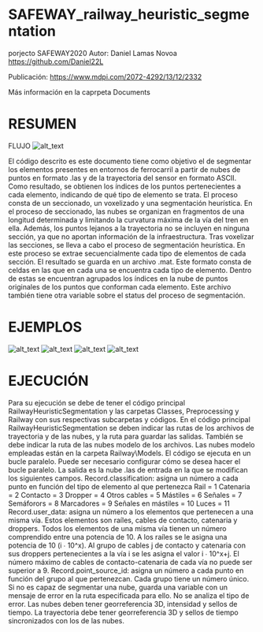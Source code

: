 # SAFEWAY_railway_heuristic_segmentation
porjecto SAFEWAY2020
Autor: Daniel Lamas Novoa https://github.com/Daniel22L

Publicación: https://www.mdpi.com/2072-4292/13/12/2332

Más información en la caprpeta Documents

# RESUMEN

FLUJO
![alt_text](https://github.com/GeoTechUVigo/SAFEWAY_railway_heuristic_segmentation/Images_readme/workflow.png)

 El código descrito es este documento tiene como objetivo el de segmentar los elementos presentes en entornos de ferrocarril a partir de nubes de puntos en formato .las y de la trayectoria del sensor en formato ASCII. Como resultado, se obtienen los índices de los puntos pertenecientes a cada elemento, indicando de qué tipo de elemento se trata. 
El proceso consta de un seccionado, un voxelizado y una segmentación heurística. En el proceso de seccionado, las nubes se organizan en fragmentos de una longitud determinada y limitando la curvatura máxima de la vía del tren en ella. Además, los puntos lejanos a la trayectoria no se incluyen en ninguna sección, ya que no aportan información de la infraestructura.
Tras voxelizar las secciones, se lleva a cabo el proceso de segmentación heurística. En este proceso se extrae secuencialmente cada tipo de elementos de cada sección.
El resultado se guarda en un archivo .mat. Este formato consta de celdas en las que en cada una se encuentra cada tipo de elemento. Dentro de estas se encuentran agrupados los índices en la nube de puntos originales de los puntos que conforman cada elemento.
Este archivo también tiene otra variable sobre el status del proceso de segmentación.

# EJEMPLOS
![alt_text](https://github.com/GeoTechUVigo/SAFEWAY_railway_heuristic_segmentation/Images_readme/several_tracks.png)
![alt_text](https://github.com/GeoTechUVigo/SAFEWAY_railway_heuristic_segmentation/Images_readme/tunnel_entrance.png)
![alt_text](https://github.com/GeoTechUVigo/SAFEWAY_railway_heuristic_segmentation/Images_readme/two_tracks.png)
![alt_text](https://github.com/GeoTechUVigo/SAFEWAY_railway_heuristic_segmentation/Images_readme/under_overpass.png)

# EJECUCIÓN
Para su ejecución se debe de tener el código principal RailwayHeuristicSegmentation y las carpetas Classes, Preprocessing y Railway con sus respectivas subcarpetas y códigos.
En el código principal RailwayHeuristicSegmentation se deben indicar las rutas de los archivos de trayectoria y de las nubes, y la ruta para guardar las salidas. También se debe indicar la ruta de las nubes modelo de los archivos. Las nubes modelo empleadas están en la carpeta Railway\Models.
El código se ejecuta en un bucle paralelo. Puede ser necesario configurar cómo se desea hacer el bucle paralelo.
La salida es la nube .las de entrada en la que se modifican los siguientes campos.
	Record.classification: asigna un número a cada punto en función del tipo de elemento al que pertenezca
	Rail = 1
	Catenaria = 2
	Contacto = 3
	Dropper = 4
	Otros cables = 5
	Mástiles = 6
	Señales = 7
	Semáforors = 8
	Marcadores = 9
	Señales en mástiles = 10
	Luces = 11
	Record.user_data: asigna un número a los elementos que pertenecen a una misma vía. Estos elementos son raíles, cables de contacto, catenaria y droppers. Todos los elementos de una misma vía tienen un número comprendido entre una potencia de 10. A los raíles se le asigna una potencia de 10 (i ∙ 10^x). Al grupo de cables j de contacto y catenaria con sus droppers pertenecientes a la vía i se les asigna el valor i ∙ 10^x+j. El número máximo de cables de contacto-catenaria de cada vía no puede ser superior a 9.
	Record.point_source_id: asigna un número a cada punto en función del grupo al que pertenezcan. Cada grupo tiene un número único.
Si no es capaz de segmentar una nube, guarda una variable con un mensaje de error en la ruta especificada para ello. No se analiza el tipo de error.
Las nubes deben tener georreferencia 3D, intensidad y sellos de tiempo.
La trayectoria debe tener georreferencia 3D y sellos de tiempo sincronizados con los de las nubes.
